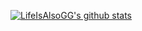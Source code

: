 [![LifeIsAlsoGG's github stats](https://github-readme-stats.vercel.app/api?username=LifeIsAlsoGG&show_icons=true&count_private=true&theme=radical)](https://github.com/anuraghazra/github-readme-stats)

<!--
**LifeIsAlsoGG/LifeIsAlsoGG** is a ✨ _special_ ✨ repository because its `README.md` (this file) appears on your GitHub profile.

Here are some ideas to get you started:

- 🔭 I’m currently working on ...
- 🌱 I’m currently learning ...
- 👯 I’m looking to collaborate on ...
- 🤔 I’m looking for help with ...
- 💬 Ask me about ...
- 📫 How to reach me: ...
- 😄 Pronouns: ...
- ⚡ Fun fact: ...
-->
